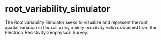 # root_variability_simulator

The Root variability Simulator seeks to visualize and represent the root spatial variation in the soil using mainly resistivity values obtained from the Electrical Resistivity Geophysical Survey.